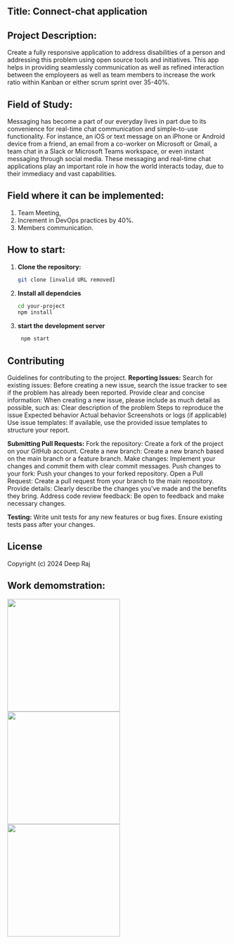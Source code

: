 ## Title: Connect-chat application

## Project Description: 
Create a fully responsive application to address disabilities of a person and addressing this problem using open source tools and 
initiatives. This app helps in providing seamlessly communication as well as refined interaction between the employeers as well as
team members to increase the work ratio within Kanban or either scrum sprint over 35-40%. 

## Field of Study:
Messaging has become a part of our everyday lives in part due to its convenience for real-time chat communication and simple-to-use functionality. For instance,
an iOS or text message on an iPhone or Android device from a friend, an email from a co-worker on Microsoft or Gmail, a team chat in a Slack or Microsoft Teams
workspace, or even instant messaging through social media. These messaging and real-time chat applications play an important role in how the world interacts today,
due to their immediacy and vast capabilities. 

## Field where it can be implemented: 
1. Team Meeting,
2. Increment in DevOps practices by 40%.
3. Members communication.


## How to start:
1. **Clone the repository:**
   ```bash
   git clone [invalid URL removed]
2. **Install all dependcies**
    ```bash
    cd your-project
   npm install
3. **start the development server**
     ```bash
      npm start
   
## Contributing
Guidelines for contributing to the project.
**Reporting Issues:**
Search for existing issues: Before creating a new issue, search the issue tracker to see if the problem has already been reported.
Provide clear and concise information: When creating a new issue, please include as much detail as possible, such as:
Clear description of the problem
Steps to reproduce the issue
Expected behavior
Actual behavior
Screenshots or logs (if applicable)
Use issue templates: If available, use the provided issue templates to structure your report.

**Submitting Pull Requests:**
Fork the repository: Create a fork of the project on your GitHub account.
Create a new branch: Create a new branch based on the main branch or a feature branch.
Make changes: Implement your changes and commit them with clear commit messages.
Push changes to your fork: Push your changes to your forked repository.
Open a Pull Request: Create a pull request from your branch to the main repository.
Provide details: Clearly describe the changes you've made and the benefits they bring.
Address code review feedback: Be open to feedback and make necessary changes.

**Testing:**
Write unit tests for any new features or bug fixes.
Ensure existing tests pass after your changes.

## License
Copyright (c) 2024 Deep Raj 
## Work demomstration: 
<img src="https://sendbird.sfo3.digitaloceanspaces.com/cms/3.-user-moderation.gif" width="256"/>
<img src="https://blog.flock.com/hubfs/GIFs/chat.gif" width="256"/>
<img src="https://cdn.dribbble.com/users/543480/screenshots/3993214/gif_animation_dribbble_shot.gif" width="256"/>
